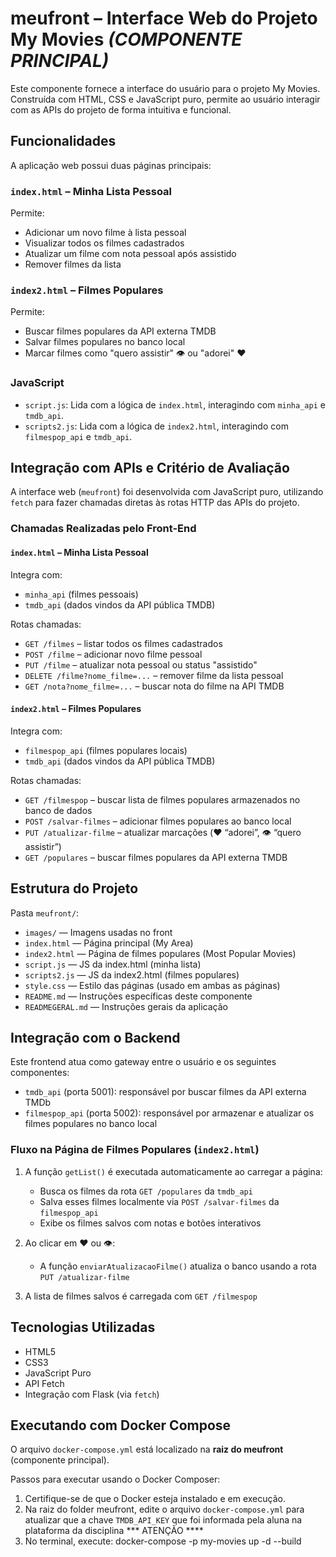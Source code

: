 # meufront – Interface Web do Projeto My Movies  *(COMPONENTE PRINCIPAL)*

Este componente fornece a interface do usuário para o projeto My Movies. Construída com HTML, CSS e JavaScript puro, permite ao usuário interagir com as APIs do projeto de forma intuitiva e funcional.

## Funcionalidades

A aplicação web possui duas páginas principais:

###  `index.html` – Minha Lista Pessoal
Permite:
- Adicionar um novo filme à lista pessoal
- Visualizar todos os filmes cadastrados
- Atualizar um filme com nota pessoal após assistido
- Remover filmes da lista

### `index2.html` – Filmes Populares
Permite:
- Buscar filmes populares da API externa TMDB
- Salvar filmes populares no banco local
- Marcar filmes como "quero assistir" 👁️ ou "adorei" ❤️

### JavaScript
- `script.js`: Lida com a lógica de `index.html`, interagindo com `minha_api` e `tmdb_api`.
- `scripts2.js`: Lida com a lógica de `index2.html`, interagindo com `filmespop_api` e `tmdb_api`.

## Integração com APIs e Critério de Avaliação

A interface web (`meufront`) foi desenvolvida com JavaScript puro, utilizando `fetch` para fazer chamadas diretas às rotas HTTP das APIs do projeto.

### Chamadas Realizadas pelo Front-End

#### `index.html` – Minha Lista Pessoal

Integra com:
- `minha_api` (filmes pessoais)
- `tmdb_api` (dados vindos da API pública TMDB)

Rotas chamadas:
- `GET /filmes` – listar todos os filmes cadastrados  
- `POST /filme` – adicionar novo filme pessoal  
- `PUT /filme` – atualizar nota pessoal ou status "assistido"  
- `DELETE /filme?nome_filme=...` – remover filme da lista pessoal  
- `GET /nota?nome_filme=...` – buscar nota do filme na API TMDB  

#### `index2.html` – Filmes Populares

Integra com:
- `filmespop_api` (filmes populares locais)
- `tmdb_api` (dados vindos da API pública TMDB)

Rotas chamadas:
- `GET /filmespop` – buscar lista de filmes populares armazenados no banco de dados  
- `POST /salvar-filmes` – adicionar filmes populares ao banco local  
- `PUT /atualizar-filme` – atualizar marcações (❤️ “adorei”, 👁️ “quero assistir”)  
- `GET /populares` – buscar filmes populares da API externa TMDB  

## Estrutura do Projeto

Pasta `meufront/`:

- `images/` — Imagens usadas no front
- `index.html` — Página principal (My Area)
- `index2.html` — Página de filmes populares (Most Popular Movies)
- `script.js` — JS da index.html (minha lista)
- `scripts2.js` — JS da index2.html (filmes populares)
- `style.css` — Estilo das páginas (usado em ambas as páginas)
- `README.md` — Instruções específicas deste componente
- `READMEGERAL.md` — Instruções gerais da aplicação



## Integração com o Backend

Este frontend atua como gateway entre o usuário e os seguintes componentes:

- `tmdb_api` (porta 5001): responsável por buscar filmes da API externa TMDb
- `filmespop_api` (porta 5002): responsável por armazenar e atualizar os filmes populares no banco local

### Fluxo na Página de Filmes Populares (`index2.html`)

1. A função `getList()` é executada automaticamente ao carregar a página:
   - Busca os filmes da rota `GET /populares` da `tmdb_api`
   - Salva esses filmes localmente via `POST /salvar-filmes` da `filmespop_api`
   - Exibe os filmes salvos com notas e botões interativos

2. Ao clicar em ❤️ ou 👁️:
   - A função `enviarAtualizacaoFilme()` atualiza o banco usando a rota `PUT /atualizar-filme`

3. A lista de filmes salvos é carregada com `GET /filmespop`

## Tecnologias Utilizadas

- HTML5
- CSS3
- JavaScript Puro
- API Fetch
- Integração com Flask (via `fetch`)

## Executando com Docker Compose

O arquivo `docker-compose.yml` está localizado na **raiz do meufront** (componente principal).

Passos para executar usando o Docker Composer:

1. Certifique-se de que o Docker esteja instalado e em execução.
2. Na raiz do folder meufront, edite o arquivo `docker-compose.yml` para atualizar que a chave `TMDB_API_KEY` que foi informada pela aluna na plataforma da disciplina   *** ATENÇÃO ****
3. No terminal, execute:
docker-compose -p my-movies up -d --build
